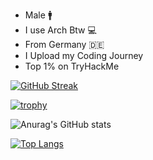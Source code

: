 - Male :mens:
- I use Arch Btw :computer:
- From Germany :de:
- I Upload my Coding Journey
- Top 1% on TryHackMe

[![GitHub Streak](https://streak-stats.demolab.com?user=Yqno&theme=tokyonight)](https://git.io/streak-stats)


[![trophy](https://github-profile-trophy.vercel.app/?username=Yqno&theme=tokyonight)](https://github.com/ryo-ma/github-profile-trophy)


![Anurag's GitHub stats](https://github-readme-stats.vercel.app/api?username=Yqno&show_icons=true&theme=tokyonight)

[![Top Langs](https://github-readme-stats.vercel.app/api/top-langs/?username=Yqno)](https://github.com/anuraghazra/github-readme-stats)

